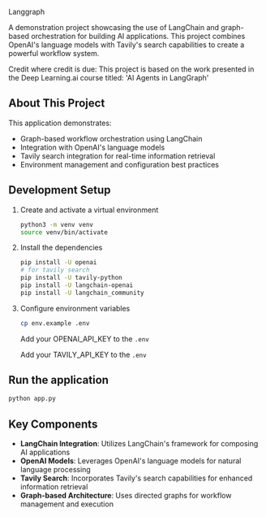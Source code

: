 Langgraph

A demonstration project showcasing the use of LangChain and graph-based orchestration for building AI applications. This project combines OpenAI's language models with Tavily's search capabilities to create a powerful workflow system.

Credit where credit is due: This project is based on the work presented in the Deep Learning.ai course titled: 'AI Agents in LangGraph'

## About This Project

This application demonstrates:
- Graph-based workflow orchestration using LangChain
- Integration with OpenAI's language models
- Tavily search integration for real-time information retrieval
- Environment management and configuration best practices

## Development Setup

1.  Create and activate a virtual environment
    ```bash
    python3 -m venv venv
    source venv/bin/activate
    ```

2.  Install the dependencies
    ```bash
    pip install -U openai
    # for tavily search
    pip install -U tavily-python
    pip install -U langchain-openai
    pip install -U langchain_community
    ```

3.  Configure environment variables
    ```bash
    cp env.example .env
    ```

    Add your OPENAI_API_KEY to the `.env`
    
    Add your TAVILY_API_KEY to the `.env`


## Run the application
```bash
python app.py
```

## Key Components

- **LangChain Integration**: Utilizes LangChain's framework for composing AI applications
- **OpenAI Models**: Leverages OpenAI's language models for natural language processing
- **Tavily Search**: Incorporates Tavily's search capabilities for enhanced information retrieval
- **Graph-based Architecture**: Uses directed graphs for workflow management and execution

